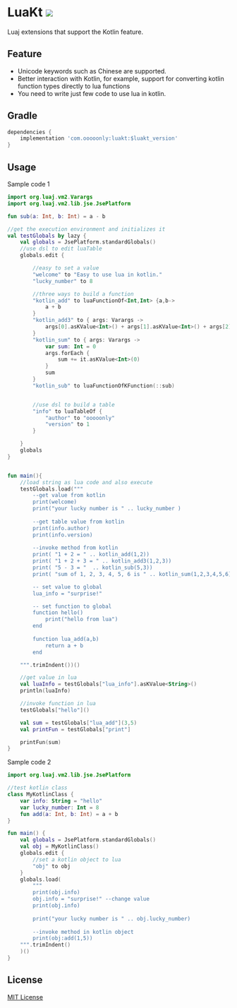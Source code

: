 # LuaKt [![](https://www.jitpack.io/v/only52607/luakt.svg)](https://www.jitpack.io/#only52607/luakt)
 Luaj extensions that support the Kotlin feature.
## Feature

- Unicode keywords such as Chinese are supported.
- Better interaction with Kotlin, for example, support for converting kotlin function types directly to lua functions
- You need to write just few code to use lua in kotlin.


## Gradle

```gradle
dependencies {
    implementation 'com.ooooonly:luakt:$luakt_version'
}
```

## Usage

Sample code 1

```kotlin
import org.luaj.vm2.Varargs
import org.luaj.vm2.lib.jse.JsePlatform

fun sub(a: Int, b: Int) = a - b

//get the execution environment and initializes it
val testGlobals by lazy {
    val globals = JsePlatform.standardGlobals()
    //use dsl to edit luaTable
    globals.edit {

        //easy to set a value
        "welcome" to "Easy to use lua in kotlin."
        "lucky_number" to 8

        //three ways to build a function
        "kotlin_add" to luaFunctionOf<Int,Int> {a,b->
            a + b
        }
        "kotlin_add3" to { args: Varargs ->
            args[0].asKValue<Int>() + args[1].asKValue<Int>() + args[2].asKValue<Int>()
        }
        "kotlin_sum" to { args: Varargs ->
            var sum: Int = 0
            args.forEach {
                sum += it.asKValue<Int>(0)
            }
            sum
        }
        "kotlin_sub" to luaFunctionOfKFunction(::sub)


        //use dsl to build a table
        "info" to luaTableOf {
            "author" to "ooooonly"
            "version" to 1
        }

    }
    globals
}


fun main(){
    //load string as lua code and also execute
    testGlobals.load("""
        --get value from kotlin
        print(welcome)
        print("your lucky number is " .. lucky_number )
        
        --get table value from kotlin
        print(info.author)
        print(info.version)
        
        --invoke method from kotlin
        print( "1 + 2 = " .. kotlin_add(1,2))
        print( "1 + 2 + 3 = " .. kotlin_add3(1,2,3))
        print( "5 - 3 = "  .. kotlin_sub(5,3))
        print( "sum of 1, 2, 3, 4, 5, 6 is " .. kotlin_sum(1,2,3,4,5,6))

        -- set value to global
        lua_info = "surprise!"

        -- set function to global
        function hello()
            print("hello from lua")
        end
        
        function lua_add(a,b)
            return a + b
        end

    """.trimIndent())()

    //get value in lua
    val luaInfo = testGlobals["lua_info"].asKValue<String>()
    println(luaInfo)

    //invoke function in lua
    testGlobals["hello"]()

    val sum = testGlobals["lua_add"](3,5)
    val printFun = testGlobals["print"]

    printFun(sum)
}
```

Sample code 2

```kotlin
import org.luaj.vm2.lib.jse.JsePlatform

//test kotlin class
class MyKotlinClass {
    var info: String = "hello"
    var lucky_number: Int = 8
    fun add(a: Int, b: Int) = a + b
}

fun main() {
    val globals = JsePlatform.standardGlobals()
    val obj = MyKotlinClass()
    globals.edit {
        //set a kotlin object to lua
        "obj" to obj
    }
    globals.load(
        """
        print(obj.info)
        obj.info = "surprise!" --change value
        print(obj.info)
        
        print("your lucky number is " .. obj.lucky_number)
        
        --invoke method in kotlin object
        print(obj:add(1,5))
    """.trimIndent()
    )()
}
```

## License
[MIT License](https://github.com/only52607/luakt/blob/master/LICENSE)